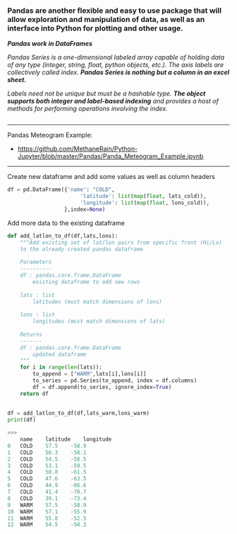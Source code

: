 ### Pandas are another flexible and easy to use package that will allow exploration and manipulation of data, as well as an interface into Python for plotting and other usage.

___Pandas work in DataFrames___

<i>Pandas Series is a one-dimensional labeled array capable of holding data of any type (integer, string, float, python objects, etc.). The axis labels are collectively called index. <b>Pandas Series is nothing but a column in an excel sheet.</b>

Labels need not be unique but must be a hashable type. <b>The object supports both integer and label-based indexing</b> and provides a host of methods for performing operations involving the index.</i>




~~~Python

~~~

---

Pandas Meteogram Example:
* https://github.com/MethaneRain/Python-Jupyter/blob/master/Pandas/Panda_Meteogram_Example.ipynb

---

Create new dataframe and add some values as well as column headers
```python
df = pd.DataFrame({'name': "COLD",
                       'latitude': list(map(float, lats_cold)),
                       'longitude': list(map(float, lons_cold)),
                  },index=None)

```

Add more data to the existing dataframe
```python
def add_latlon_to_df(df,lats,lons):
    """Add existing set of lat/lon pairs from specific front (Hi/Lo) 
    to the already created pandas dataframe
    
    Parameters
    ----------
    df : pandas.core.frame.DataFrame
        existing dataframe to add new rows
        
    lats : list
        latitudes (must match dimensions of lons)
    
    lons : list
        longitudes (must match dimensions of lats)   
    
    Returns
    -------
    df : pandas.core.frame.DataFrame
        updated dataframe
    """
    for i in range(len(lats)):
        to_append = ["WARM",lats[i],lons[i]]
        to_series = pd.Series(to_append, index = df.columns)
        df = df.append(to_series, ignore_index=True)
    return df
    
    
df = add_latlon_to_df(df,lats_warm,lons_warm)
print(df)

>>>
	name	latitude	longitude
0	COLD	57.5	-58.9
1	COLD	56.3	-58.1
2	COLD	54.5	-58.5
3	COLD	53.1	-59.5
4	COLD	50.8	-61.5
5	COLD	47.6	-63.5
6	COLD	44.9	-66.6
7	COLD	41.4	-70.7
8	COLD	39.1	-73.4
9	WARM	57.5	-58.9
10	WARM	57.1	-55.9
11	WARM	55.8	-52.5
12	WARM	54.5	-50.3
```
